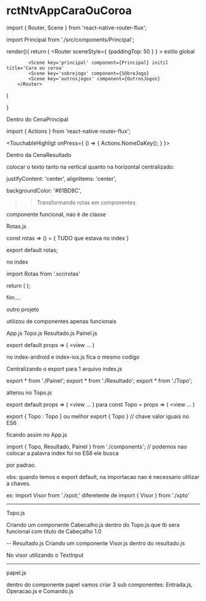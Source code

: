 # rctNtvAppCaraOuCoroa


import { Router, Scene } from 'react-native-router-flux';

import Principal from './src/components/Principal';

render(){
	return (
		<Router sceneStyle={ {paddingTop: 50 } } > estilo global

			<Scene key='principal' component={Principal} initil title='Cara ou coroa'
			<Scene key='sobrejogo' component={SObreJogo}
			<Scene key='outrosjogos' component={OutrosJogos}	
		</Router>
)

}

Dentro do CenaPrincipal 


import { Actions } from 'react-native-router-flux';

<TouchableHighligt onPress={ () => { Actions.NomeDaKey(); } }>
	
</TouchableHighligt>

Dentro da CenaResultado

colocar o texto tanto na vertical quanto na horizontal centralizado:

justifyContent: 'center',
alignItems: 'center',

backgroundColor: '#61BD8C',

>> Transformando rotas em componentes

componente funcional, nao é de classe

Rotas.js

const rotas => () = { TUDO que estava no index }

export default rotas;

no index

import Rotas from '.scr/rotas'

return (  <Rotas /> );

fim....

outro projeto

utilizou de componentes apenas funcionais

App.js
Topo.js
Resultado.js
Painel.js

export default props => ( <view ... )

no index-android e index-ios.js fica o mesmo codigo

Centralizando o export para 1 arquivo index.js

export * from './Painel';
export * from './Resultado';
export * from './Topo';

alterou no Topo.js

export default props => ( <view ... )
para 
const Topo = props => ( <view ... )

export { Topo : Topo } ou melhor export { Topo }  // chave valor iguais no ES6

ficando assim no App.js

import { Topo, Resultado, Painel } from './components'; // podemos nao colocar a palavra index foi no ES6 ele busca 

por padrao.

obs: quando temos o export default, na importacao nao é necessario utilizar a chaves.

ex: import Visor from './xpot;' diferetente de import { Visor } from './xpto'

---

Topo.js

Criando um componente Cabecalho.js dentro do Topo.js que tb sera funcional
com titulo de Cabeçalho 1.0

--
Resultado.js
Criando um componente Visor.js dentro do resultado.js 

No visor utilizando o TextInput 

<TextInput placeholder='digita qualquer coisa' editable={false} />


----

papel.js

dentro do componente papel vamos criar 3 sub componentes: Entrada.js, Operacao.js e Comando.js
